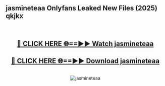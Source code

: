 <h2>jasmineteaa Onlyfans Leaked New Files (2025) qkjkx</h2>
<br>
<div align="center">
<h2><a href="https://mediafiles.top/jasmineteaa&ref=git" rel="nofollow">🔴 CLICK HERE 🌐==►► Watch jasmineteaa</a></h2>
<h2><a href="https://mediafiles.top/jasmineteaa&ref=git" rel="nofollow">🔴 CLICK HERE 🌐==►► Download jasmineteaa</a></h2>
<br>
<a href="https://mediafiles.top/jasmineteaa&ref=git" rel="nofollow" data-target="animated-image.originalLink"><img src="https://i.ibb.co.com/xMMVF88/686577567.gif" alt="jasmineteaa" style="max-width: 100%; display: inline-block;" data-target="animated-image.originalImage"></a>
</div>
<br>
<br>